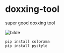 # doxxing-tool

super good doxxing tool

![bilde](https://github.com/user-attachments/assets/9828f13d-7f9f-4464-a737-9edf54264011)

```
pip install colorama
pip install pystyle
```
